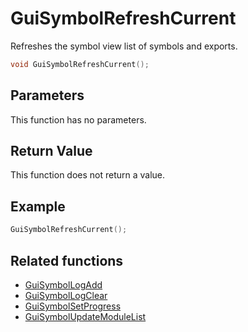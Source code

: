 # GuiSymbolRefreshCurrent

Refreshes the symbol view list of symbols and exports.

```c++
void GuiSymbolRefreshCurrent();
```

## Parameters

This function has no parameters.

## Return Value

This function does not return a value.

## Example

```c++
GuiSymbolRefreshCurrent();
```

## Related functions

- [GuiSymbolLogAdd](./GuiSymbolLogAdd.md)
- [GuiSymbolLogClear](./GuiSymbolLogClear.md)
- [GuiSymbolSetProgress](./GuiSymbolSetProgress.md)
- [GuiSymbolUpdateModuleList](./GuiSymbolUpdateModuleList.md)